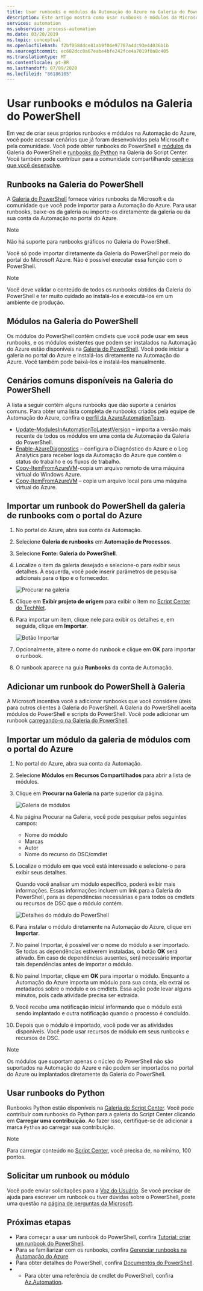```yaml
---
title: Usar runbooks e módulos da Automação do Azure no Galeria do PowerShell
description: Este artigo mostra como usar runbooks e módulos da Microsoft e da comunidade na Galeria do PowerShell.
services: automation
ms.subservice: process-automation
ms.date: 03/20/2019
ms.topic: conceptual
ms.openlocfilehash: f2bf058ddce81ab9f04e97787a4dc93e44036b1b
ms.sourcegitcommit: ec682dcc0a67eabe4bfe242fce4a7019f0a8c405
ms.translationtype: MT
ms.contentlocale: pt-BR
ms.lasthandoff: 07/09/2020
ms.locfileid: "86186105"
---
```

# <a name="use-runbooks-and-modules-in-powershell-gallery"></a>Usar runbooks e módulos na Galeria do PowerShell

Em vez de criar seus próprios runbooks e módulos na Automação do Azure, você pode acessar cenários que já foram desenvolvidos pela Microsoft e pela comunidade. Você pode obter runbooks do PowerShell e [módulos](#modules-in-powershell-gallery) da Galeria do PowerShell e [runbooks do Python](#use-python-runbooks) na Galeria do Script Center. Você também pode contribuir para a comunidade compartilhando [cenários que você desenvolve](#add-a-powershell-runbook-to-the-gallery). 

## <a name="runbooks-in-powershell-gallery"></a>Runbooks na Galeria do PowerShell

A [Galeria do PowerShell](https://www.powershellgallery.com/packages) fornece vários runbooks da Microsoft e da comunidade que você pode importar para a Automação do Azure. Para usar runbooks, baixe-os da galeria ou importe-os diretamente da galeria ou da sua conta da Automação no portal do Azure.

> [!NOTE]
> Não há suporte para runbooks gráficos no Galeria do PowerShell.

Você só pode importar diretamente da Galeria do PowerShell por meio do portal do Microsoft Azure. Não é possível executar essa função com o PowerShell.

> [!NOTE]
> Você deve validar o conteúdo de todos os runbooks obtidos da Galeria do PowerShell e ter muito cuidado ao instalá-los e executá-los em um ambiente de produção.

## <a name="modules-in-powershell-gallery"></a>Módulos na Galeria do PowerShell

Os módulos do PowerShell contêm cmdlets que você pode usar em seus runbooks, e os módulos existentes que podem ser instalados na Automação do Azure estão disponíveis na [Galeria do PowerShell](https://www.powershellgallery.com). Você pode iniciar a galeria no portal do Azure e instalá-los diretamente na Automação do Azure. Você também pode baixá-los e instalá-los manualmente.

## <a name="common-scenarios-available-in-powershell-gallery"></a>Cenários comuns disponíveis na Galeria do PowerShell

A lista a seguir contém alguns runbooks que dão suporte a cenários comuns. Para obter uma lista completa de runbooks criados pela equipe de Automação do Azure, confira o [perfil da AzureAutomationTeam](https://www.powershellgallery.com/profiles/AzureAutomationTeam).

   * [Update-ModulesInAutomationToLatestVersion](https://www.powershellgallery.com/packages/Update-ModulesInAutomationToLatestVersion/) – importa a versão mais recente de todos os módulos em uma conta de Automação da Galeria do PowerShell.
   * [Enable-AzureDiagnostics](https://www.powershellgallery.com/packages/Enable-AzureDiagnostics/) – configura o Diagnóstico do Azure e o Log Analytics para receber logs da Automação do Azure que contêm o status do trabalho e os fluxos de trabalho.
   * [Copy-ItemFromAzureVM](https://www.powershellgallery.com/packages/Copy-ItemFromAzureVM/)-copia um arquivo remoto de uma máquina virtual do Windows Azure.
   * [Copy-ItemFromAzureVM](https://www.powershellgallery.com/packages/Copy-ItemToAzureVM/) – copia um arquivo local para uma máquina virtual do Azure.

## <a name="import-a-powershell-runbook-from-the-runbook-gallery-with-the-azure-portal"></a>Importar um runbook do PowerShell da galeria de runbooks com o portal do Azure

1. No portal do Azure, abra sua conta da Automação.
2. Selecione **Galeria de runbooks** em **Automação de Processos**.
3. Selecione **Fonte: Galeria do PowerShell**.
4. Localize o item da galeria desejado e selecione-o para exibir seus detalhes. À esquerda, você pode inserir parâmetros de pesquisa adicionais para o tipo e o fornecedor.

   ![Procurar na galeria](media/automation-runbook-gallery/browse-gallery.png)

5. Clique em **Exibir projeto de origem** para exibir o item no [Script Center do TechNet](https://gallery.technet.microsoft.com/).
6. Para importar um item, clique nele para exibir os detalhes e, em seguida, clique em **Importar**.

   ![Botão Importar](media/automation-runbook-gallery/gallery-item-detail.png)

7. Opcionalmente, altere o nome do runbook e clique em **OK** para importar o runbook.
8. O runbook aparece na guia **Runbooks** da conta de Automação.

## <a name="add-a-powershell-runbook-to-the-gallery"></a>Adicionar um runbook do PowerShell à Galeria

A Microsoft incentiva você a adicionar runbooks que você considere úteis para outros clientes à Galeria do PowerShell. A Galeria do PowerShell aceita módulos do PowerShell e scripts do PowerShell. Você pode adicionar um runbook [carregando-o na Galeria do PowerShell](/powershell/scripting/gallery/how-to/publishing-packages/publishing-a-package).

## <a name="import-a-module-from-the-module-gallery-with-the-azure-portal"></a>Importar um módulo da galeria de módulos com o portal do Azure

1. No portal do Azure, abra sua conta da Automação.
2. Selecione **Módulos** em **Recursos Compartilhados** para abrir a lista de módulos.
3. Clique em **Procurar na Galeria** na parte superior da página.

   ![Galeria de módulos](media/automation-runbook-gallery/modules-blade.png)

4. Na página Procurar na Galeria, você pode pesquisar pelos seguintes campos:

   * Nome do módulo
   * Marcas
   * Autor
   * Nome do recurso do DSC/cmdlet

5. Localize o módulo em que você está interessado e selecione-o para exibir seus detalhes.

   Quando você analisar um módulo específico, poderá exibir mais informações. Essas informações incluem um link para a Galeria do PowerShell, para as dependências necessárias e para todos os cmdlets ou recursos de DSC que o módulo contém.

   ![Detalhes do módulo do PowerShell](media/automation-runbook-gallery/gallery-item-details-blade.png)

6. Para instalar o módulo diretamente na Automação do Azure, clique em **Importar**.
7. No painel Importar, é possível ver o nome do módulo a ser importado. Se todas as dependências estiverem instaladas, o botão **OK** será ativado. Em caso de dependências ausentes, será necessário importar tais dependências antes de importar o módulo.
8. No painel Importar, clique em **OK** para importar o módulo. Enquanto a Automação do Azure importa um módulo para sua conta, ela extrai os metadados sobre o módulo e os cmdlets. Essa ação pode levar alguns minutos, pois cada atividade precisa ser extraída.
9. Você recebe uma notificação inicial informando que o módulo está sendo implantado e outra notificação quando o processo é concluído.
10. Depois que o módulo é importado, você pode ver as atividades disponíveis. Você pode usar recursos de módulo em seus runbooks e recursos de DSC.

> [!NOTE]
> Os módulos que suportam apenas o núcleo do PowerShell não são suportados na Automação do Azure e não podem ser importados no portal do Azure ou implantados diretamente da Galeria do PowerShell.

## <a name="use-python-runbooks"></a>Usar runbooks do Python

Runbooks Python estão disponíveis na [Galeria do Script Center](https://gallery.technet.microsoft.com/scriptcenter/site/search?f%5B0%5D.Type=RootCategory&f%5B0%5D.Value=WindowsAzure&f%5B1%5D.Type=ProgrammingLanguage&f%5B1%5D.Value=Python&f%5B1%5D.Text=Python&sortBy=Date&username=). Você pode contribuir com runbooks do Python para a galeria do Script Center clicando em **Carregar uma contribuição**. Ao fazer isso, certifique-se de adicionar a marca `Python` ao carregar sua contribuição.

> [!NOTE]
> Para carregar conteúdo no [Script Center](https://gallery.technet.microsoft.com/scriptcenter), você precisa de, no mínimo, 100 pontos.

## <a name="request-a-runbook-or-module"></a>Solicitar um runbook ou módulo

Você pode enviar solicitações para a [Voz do Usuário](https://feedback.azure.com/forums/246290-azure-automation/).  Se você precisar de ajuda para escrever um runbook ou tiver dúvidas sobre o PowerShell, poste uma questão na [página de perguntas da Microsoft](/answers/topics/azure-automation.html).

## <a name="next-steps"></a>Próximas etapas

* Para começar a usar um runbook do PowerShell, confira [Tutorial: criar um runbook do PowerShell](learn/automation-tutorial-runbook-textual-powershell.md).
* Para se familiarizar com os runbooks, confira [Gerenciar runbooks na Automação do Azure](manage-runbooks.md).
* Para obter detalhes do PowerShell, confira [Documentos do PowerShell](/powershell/scripting/overview).
* * Para obter uma referência de cmdlet do PowerShell, confira [Az.Automation](/powershell/module/az.automation/?view=azps-3.7.0#automation).
